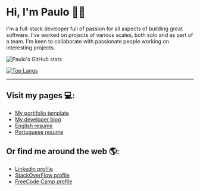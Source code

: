 # Hi, I'm Paulo 👋🏾 

I'm a full-stack developer full of passion for all aspects of building great software. I've worked on projects of various scales, both solo and as part of a team. I'm keen to collaborate with passionate people working on interesting projects.

![Paulo's GitHub stats](https://github-readme-stats.vercel.app/api?username=phbomfim&count_private=true&show_icons=true&theme=gruvbox)

[![Top Langs](https://github-readme-stats.vercel.app/api/top-langs/?username=phbomfim&theme=gruvbox)](https://github.com/anuraghazra/github-readme-stats)

------

## Visit my pages 💻:

- [My portifolio template](http://phbomfim.dev/)
- [My developer blog](http://blog.phbomfim.dev/)
- [English resume](http://resume.phbomfim.dev)
- [Portuguese resume](http://curriculo.phbomfim.dev/)


## Or find me around the web 🌎:

- [Linkedin profile]()
- [StackOverFlow profile]()
- [FreeCode Camp profile]()